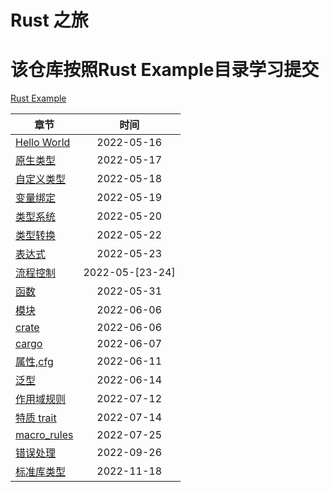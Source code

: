 # Rust 之旅
# 该仓库按照Rust Example目录学习提交
[Rust Example](https://rustwiki.org/zh-CN/rust-by-example/)


|         章节          |         时间         |
|----------------------|:-----------------------:|
| [Hello World](./rs_day_a) |  2022-05-16 | 
| [原生类型](./rs_day_b) |  2022-05-17 | 
| [自定义类型](./rs_day_c) |  2022-05-18 | 
| [变量绑定](./rs_day_d) |  2022-05-19 | 
| [类型系统](./rs_day_e) |  2022-05-20 | 
| [类型转换](./rs_day_f) |  2022-05-22 | 
| [表达式](./rs_day_g) |  2022-05-23 | 
| [流程控制](./rs_day_h) |  2022-05-[23-24] | 
| [函数](./rs_day_i) |  2022-05-31 | 
| [模块](./rs_day_j) |  2022-06-06 | 
| [crate](./rs_day_k) |  2022-06-06 | 
| [cargo](./rs_day_l) |  2022-06-07 | 
| [属性,cfg](./rs_day_m) |  2022-06-11 | 
| [泛型](./rs_day_n) |  2022-06-14 | 
| [作用域规则](./rs_day_o) |  2022-07-12 | 
| [特质 trait](./rs_day_p) |  2022-07-14| 
| [macro_rules](./rs_day_q/) |  2022-07-25| 
| [错误处理](./rs_day_r/) |  2022-09-26| 
| [标准库类型](./rs_day_s/) |  2022-11-18| 
